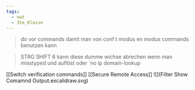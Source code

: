 ```yaml
---
tags:
  - nwt
  - 3te_Klasse
---
```

> do vor commands damit man von conf t modus en modus commands benutzen kann

> STRG SHIFT 6 kann diese dumme wichse abrechen wenn man misstyped und auflöst oder `no ip domain-lookup

[[Switch verification commands]]
[[Secure Remote Access]]
![](Filter Show Comamnd Output.excalidraw.svg)